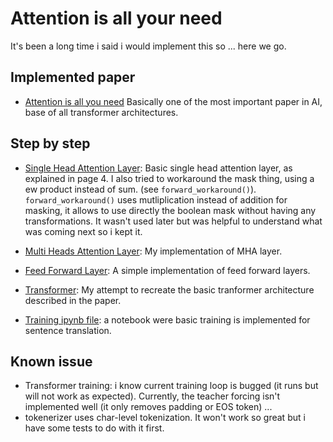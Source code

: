 # Attention is all your need

It's been a long time i said i would implement this so ... here we go.

## Implemented paper
- [Attention is all you need](https://arxiv.org/pdf/1706.03762) Basically one of the most important paper in AI, base of all transformer architectures.

## Step by step

- [Single Head Attention Layer](./src/single_head_attention.py): Basic single head attention layer, as explained in page 4. I also tried to workaround the mask thing, using a ew product instead of sum. (see `forward_workaround()`). `forward_workaround()` uses mutliplication instead of addition for masking, it allows to use directly the boolean mask without having any transformations. It wasn't used later but was helpful to understand what was coming next so i kept it.

- [Multi Heads Attention Layer](./src/multi_head_attention.py): My implementation of MHA layer.

- [Feed Forward Layer](./src/feed_forward.py): A simple implementation of feed forward layers.

- [Transformer](./src/transformer.py): My attempt to recreate the basic tranformer architecture described in the paper.

- [Training ipynb file](./training_tranformers.ipynb): a notebook were basic training is implemented for sentence translation.

## Known issue
- Transformer training: i know current training loop is bugged (it runs but will not work as expected). Currently, the teacher forcing isn't implemented well (it only removes padding or EOS token) ...
- tokenerizer uses char-level tokenization. It won't work so great but i have some tests to do with it first.
